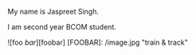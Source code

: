 My name is Jaspreet Singh.

I am second year BCOM student.

![foo *bar*][foobar]
[FOOBAR]: /image.jpg "train & track"
